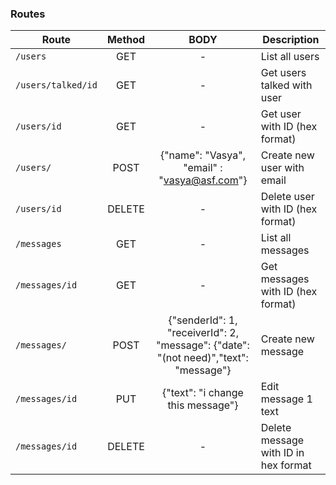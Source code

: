 ### Routes

Route | Method | BODY | Description
--- | :---: | :---: | ---
`/users` | GET | - | List all users
`/users/talked/id` | GET | - |  Get users talked with user
`/users/id` | GET | - | Get user with ID (hex format)
`/users/` | POST | {"name": "Vasya", "email" : "vasya@asf.com"} | Create new user with email
`/users/id` | DELETE | - | Delete user with ID (hex format)
`/messages` | GET | - | List all messages
`/messages/id`| GET | - | Get  messages with ID (hex format)
`/messages/` | POST | {"senderId": 1, "receiverId": 2, "message": {"date": "(not need)","text": "message"} | Create new message
`/messages/id` | PUT | {"text": "i change this message"} | Edit message 1 text
`/messages/id` | DELETE | - | Delete message with ID in hex format
